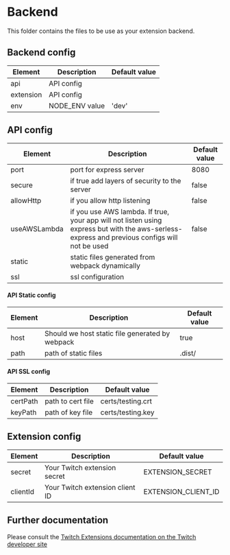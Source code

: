 # Backend

This folder contains the files to be use as your extension backend.

## Backend config
| Element  | Description | Default value|
| ------------- | ------------- | ------------- |
| api | API config | |
| extension | API config | |
| env | NODE_ENV value | 'dev' |

## API config
| Element  | Description | Default value|
| ------------- | ------------- | ------------- |
| port | port for express server | 8080 |
| secure | if true add layers of security to the server  | false |
| allowHttp | if you allow http listening  | false |
| useAWSLambda | if you use AWS lambda. If true, your app will not listen using express but with the aws-serless-express and previous configs will not be used  | false |
| static | static files generated from webpack dynamically  |  |
| ssl |ssl configuration  |  |

#### API Static config
| Element  | Description | Default value|
| ------------- | ------------- | ------------- |
| host | Should  we host static file generated by webpack | true|
| path | path of static files | .dist/|

#### API SSL config
| Element  | Description | Default value|
| ------------- | ------------- | ------------- |
| certPath | path to cert file | certs/testing.crt|
| keyPath | path of key file | certs/testing.key|

## Extension config

| Element  | Description | Default value|
| ------------- | ------------- | ------------- |
| secret | Your Twitch extension secret  | EXTENSION_SECRET | 
| clientId | Your Twitch extension client ID | EXTENSION_CLIENT_ID |

## Further documentation

Please consult the [Twitch Extensions documentation on the Twitch developer site](https://dev.twitch.tv/docs/extensions)